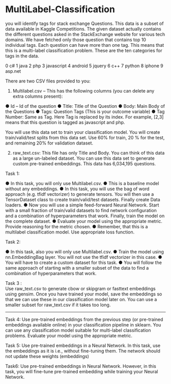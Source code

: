 # MultiLabel-Classification


you will identify tags for stack exchange Questions. This data is a subset of data available in Kaggle Competitions. 
The given dataset actually contains the different questions asked in the StackExchange website for various tech domains. We have fetched only those question that contains top 10 individual tags. Each question can have more than one tag. This means that this is a multi-label classification problem. These are the ten categories for tags in the data.

0	c#
1	java
2	php
3	javascript
4	android
5	jquery
6	c++
7	python
8	iphone
9	asp.net

There are two CSV files provided to you:


1.	Multilabel.csv – This has the following columns (you can delete any extra columns present):


●	Id – Id of the question
●	Title: Title of the Question
●	Body: Main Body of the Questions
●	Tags: Question Tags (This is your outcome variable)
●	Tag Number: Same as Tag. Here Tag is replaced by its index. For example, [2,3] means that this question is tagged as javascript and php.

You will use this data set to train your classification model. You will create train/valid/test splits from this data set. Use 60% for train, 20 % for the test, and remaining 20% for  validation dataset.


2.	raw_text.csv: This file has only Title and Body. You can think of this data as a large un-labeled dataset. You can use this data set to generate custom pre-trained embeddings. This data has 6,034,195 questions. 


Task 1: 

●	In this task, you will only use Multilabel.csv.
●	This is a baseline model without any embeddings. 
●	In this task, you will use the bag of word approach (e.g. tfidf vectorizer) to generate tensors. You will then use a TensorDataset class to create train/valid/test datasets. Finally create Data loaders.
●	Now you will use a simple feed-forward Neural Network. Start with a small fraction of train/valid datasets to find network configuration and a combination of hyperparameters that work. Finally, train the model on the complete dataset.
●	Evaluate your model using the appropriate metric. Provide reasoning for the metric chosen.
●	Remember, that this is a multilabel classification model. Use appropriate loss function. 




Task 2: 

●	In this task, also you will only use Multilabel.csv. 
●	Train the model using nn.EmbeddingBag layer. You will not use the tfidf vectorizer in this case. 
●	You will have to create a custom dataset for this task.
●	You will follow the same approach of starting with a smaller subset of the data to find a combination of hyperparameters that work.

Task 3 :  
Use raw_text.csv to generate cbow or skipgram or fasttext embeddings using gensim. Once you have trained your model, save the embeddings so that we can use these in our classification model later on. You can use a smaller subset for raw_text.csv if it takes too long.

---------------------------------------------------------------------------------------------------------------------



Task 4: 
Use pre-trained embeddings from the previous step (or pre-trained embeddings available online) in your classification pipeline in sklearn. You can use any classification model suitable for multi-label classification problems. Evaluate your model using the appropriate metric. 

Task 5: 
Use pre-trained embeddings in a Neural Network. In this task, use the embeddings as it is i.e., without fine-tuning them. The network should not update these weights (embeddings)

Task6: 
Use pre-trained embeddings in Neural Network. However, in this task, you will fine-tune pre-trained embedding while training your Neural Network.


